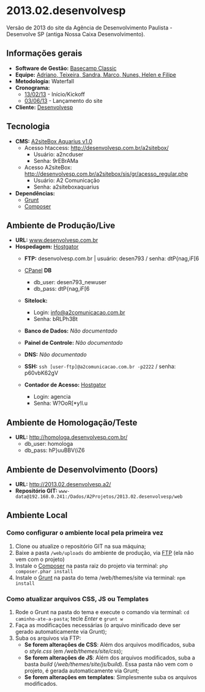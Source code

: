 # 2013.02.desenvolvesp
Versão de 2013 do site da Agência de Desenvolvimento Paulista - Desenvolve SP (antiga Nossa Caixa Desenvolvimento).

## Informações gerais

* **Software de Gestão:** [Basecamp Classic](https://a2comunicacao.basecamphq.com/projects/10793134-2013-02-desenvolvesp/log)
* **Equipe:** [Adriano, Teixeira, Sandra, Marco, Nunes, Helen e Filipe](https://a2comunicacao.basecamphq.com/projects/10793134-2013-02-desenvolvesp/todo_items/157730432/comments)
* **Metodologia:** Waterfall
* **Cronograma:**
	* [13/02/13](https://a2comunicacao.basecamphq.com/projects/10793134-2013-02-desenvolvesp/todo_items/157730432/comments) - Início/Kickoff
	* [03/06/13](https://a2comunicacao.basecamphq.com/projects/10793134-2013-02-desenvolvesp/milestones/37124721/comments#comment_236196006) - Lançamento do site
* **Cliente:** [Desenvolvesp](http://www.desenvolvesp.com.br/)

## Tecnologia

* **CMS:** [A2siteBox Aquarius v1.0](/projeto-web/setup/a2sitebox.md)
	* Acesso htaccess: http://desenvolvesp.com.br/a2sitebox/
		* Usuário: a2ncduser
		* Senha: 9rEBrAMa
	* Acesso A2siteBox: http://desenvolvesp.com.br/a2sitebox/sis/gr/acesso_regular.php
		* Usuário: A2 Comunicação
		* Senha: a2siteboxaquarius
* **Dependências:**
	* [Grunt](/projeto-web/setup/grunt.md)
	* [Composer](/projeto-web/setup/composer.md)

## Ambiente de Produção/Live

* **URL:** www.desenvolvesp.com.br
* **Hospedagem:** [Hostgator](https://github.com/a2comunicacao/metodologia/blob/master/sandbox/hospedagem.md#hostgator)
	* **<a name="ftp">FTP</a>:** desenvolvesp.com.br | usuário: desen793 / senha: dtP{nag,iF[6
	* [CPanel](http://www.desenvolvesp.com.br/cpanel/)
		**DB**
		* db_user: desen793_newuser
		* db_pass: dtP{nag,iF[6
	* **Sitelock:**
		* Login: info@a2comunicacao.com.br
		* Senha: bRLPh3Bt
	* **Banco de Dados:** _Não documentado_
	* **Painel de Controle:** _Não documentado_
	* **DNS:** _Não documentado_
	* **<a name="ssh">SSH</a>:** `ssh [user-ftp]@a2comunicacao.com.br -p2222` / senha: p60vbK62gV

	* **Contador de Acesso:** [Hostgator](https://187.84.228.218:2083/?login_theme=cpane/)
		* Login: agencia
		* Senha: W?OoR[*y!I.u

## Ambiente de Homologação/Teste
* **URL:** http://homologa.desenvolvesp.com.br/
	* db_user: homologa
	* db_pass: hP}uuBBV(iZ6

## Ambiente de Desenvolvimento (Doors)
* **URL:** http://2013.02.desenvolvesp.a2/
* **Repositório GIT:** `www-data@192.168.0.241:/Dados/A2Projetos/2013.02.desenvolvesp/web`

## Ambiente Local

### Como configurar o ambiente local pela primeira vez

1. Clone ou atualize o repositório GIT na sua máquina;
2. Baixe a pasta `/web/uploads` do ambiente de produção, via [FTP](#ftp) (ela não vem com o projeto)
3. Instale o [Composer](/projeto-web/setup/composer.md) na pasta raiz do projeto via terminal: `php composer.phar install`
4. Instale o [Grunt](/projeto-web/setup/grunt.md) na pasta do tema /web/themes/site via terminal: `npm install`

### Como atualizar arquivos CSS, JS ou Templates

1. Rode o Grunt na pasta do tema e execute o comando via terminal: `cd caminho-ate-a-pasta`; tecle _Enter_ e `grunt w`
2. Faça as modificações necessárias (o arquivo minificado deve ser gerado automaticamente via Grunt);
3. Suba os arquivos via FTP:
	* **Se forem alterações de CSS**: Além dos arquivos modificados, suba o _style.css_ (em _/web/themes/site/css_);
	* **Se forem alterações de JS**: Além dos arquivos modificados, suba a basta _build_ (_/web/themes/site/js/build_). Essa pasta não vem com o projeto, é gerada automaticamente via Grunt;
	* **Se forem alterações em templates**: Simplesmente suba os arquivos modificados.



